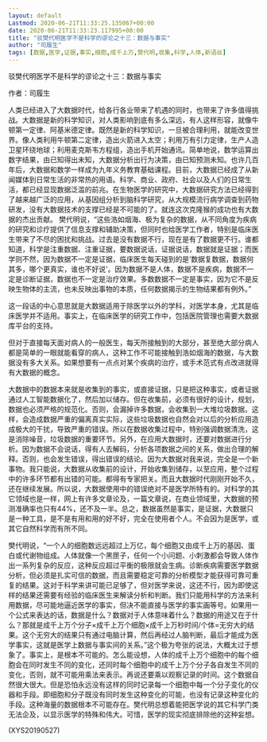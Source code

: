 ```yaml
---
layout: default
Lastmod: 2020-06-21T11:33:25.135067+00:00
date: 2020-06-21T11:33:23.117995+00:00
title: "驳樊代明医学不是科学的谬论之十三：数据与事实"
author: "司履生"
tags: [数据,医学,证据,事实,细胞,成千上万,樊代明,收集,科学,人体,新语丝]
---
```


驳樊代明医学不是科学的谬论之十三：数据与事实

作者：司履生

人类已经进入了大数据时代，给各行各业带来了机遇的同时，也带来了许多值得挑战。大数据是新的科学知识，对人类影响到底有多么深远，有人这样形容，就像牛顿第一定律、阿基米德定律。既然是新的科学知识，一旦被合理利用，就能改变世界。像人类利用牛顿第二定律，造出火箭进入太空；利用万有引力定律，生产人造卫星环绕地球；利用麦克斯韦方程组，造出手机开始通讯。简单地说，数学运算出数字结果，由已知得出未知，大数据分析出行为决策，由已知预测未知。也许几百年后，大数据和数学一样成为九年义务教育基础课程。目前，大数据已经成了从新闻媒体到日常生活的非常热的用语。科学、商业、政府、社会以及人们的日常生活，都已经显现数据泛滥的前兆。在生物医学的研究中，大数据研究方法已经得到了越来越广泛的应用，从基因组分析到脑科学研究，从大规模流行病学调查到药物研发，没有大数据技术的支撑已经是不可能的了。就连这次克隆猴的成功也有大数据的杰出贡献。 樊代明说，“这些浩如烟海、极为复杂的数据，从不同角度为疾病的研究和诊疗提供了信息支撑和辅助决策，但同时也给医学工作者，特别是临床医生带来了不尽的困扰和挑战。过去是没有数据不行，现在是有了数据更不行。谁都知道，科学是注重数据、注重证据，要数据说话，证据说话，数据就是证据；而医学则不然，因为数据不一定是证据，临床医生每天碰到的是‘数据复数据，数据何其多，哪个更真实，谁也不好说'。因为数据不是人体，数据不是疾病，数据不一定是诊断证据，数据也不一定是治疗效果。多数数据不一定是事实，因为它不是反映生物体的主流，也未反映出事物的本质，任何数据揭示的生物结果都有例外。”

这一段话的中心意思就是大数据适用于除医学以外的学科，对医学本身，尤其是临床医学并不适用。事实上，在临床医学的研究工作中，包括医院管理也需要大数据库平台的支持。

但对于直接每天面对病人的一般医生，每天所接触到的大部分，甚至绝大部分病人都是简单的一眼就能看穿的病人，这种工作不可能接触到浩如烟海的数据，与大数据没有多大关系。如果想要有一点点对某个疾病的治疗，或手术范式有点改进就得有大数据的概念。

大数据中的数据本来就是收集到的事实，或直接证据，只是把这种事实，或者证据通过人工智能数据化了，然后加以储存。但在收集前，必须有很好的设计，规划，数据也必须严格的规范化。否则，会漏掉许多数据，会收集到一大堆垃圾数据。这样，会造成数据严重的偏离真实实际，这些垃圾数据也自然会对以后的分析应用造成极大的干扰，导致严重的错误。所以在数据收集过程中，特别强调数据清洗，这是消除噪音，垃圾数据的重要环节。另外，在应用大数据时，还要对数据进行分析。因为数据不会说话，得有人去解码，分析各项数据之间的关系，做出合理的解释。否则，也会发生错误，得出错误的结论。因为大数据对我来说，完全是一个新事物。我只能说，大数据从收集前的设计，开始收集到储存，以至应用，整个过程中的许多环节都有出错的可能。都得有专家把关。而且大数据时代刚刚开始不久，还在继续发展。所以说，大数据使用中的错误绝对不是医学所特有的。对科学的其它领域也是一样，网上有许多文章论及，一篇文章说，在商业领域里，大数据的预测准确率也只有44%，还不及一半。总之，数据虽然是事实，是证据，大数据只是一种工具，是不是有用和用的好不好，完全在使用者个人。不会因为是医学，或其它自然科学而有所不同。

樊代明说，“一个人的细胞数远远超过上万亿，每个细胞又由成千上万的基因、蛋白或代谢物组成。人体就像一个黑匣子，任何一个小问题、小刺激都会导致人体作出一系列复杂的反应，这种反应超过平衡的极限就会生病。诊断疾病需要医学数据分析，但必须是扎实可信的数据，而且需要稳定可靠的分析模型才能获得可靠可重复的结果。这对于科学来讲可能已足够了，但对医学来说，这还不行，因为即使这样的结果还需要有经验的临床医生来解读分析和判断。我们只能用科学的方法来利用数据，尽可能地逼近医学的事实，但决不能直接与医学的事实画等号。如果用一个公式来表达的话，数据是什么？数据对于人体意味着什么？数据的用途又在于什么？那就是成千上万个分子×成千上万个细胞×成千上万秒时间/个体=无穷大的结果。这个无穷大的结果只有通过电脑计算，然后再经过人脑判断，最后才能成为医学事实，这就是医学上数据与事实间的关系。”这个极为夸张的说法，大概太过于想象了。事实上，是根本不可能的。怎么能设想，人体的成千上万个细胞中的每个细胞会在同时发生不同的变化，还同时每个细胞中的成千上万个分子各自发生不同的变化，否则，就不可能用乘法来表示。再说还要乘以观察记录的时间。这个数据自然很大很大。但是恐怕永远没有这样的同时记录每一个细胞中每一个分子变化的仪器和手段。即细胞和分子既没有同时发生这种变化的可能，也没有记录这种变化的手段。这种海量的数据根本不可能存在。樊代明总想着能把医学说的其它科学门类无法企及，以显示医学的特殊和伟大。可惜，医学的现实彻底排除他的这种妄想。

(XYS20190527)

